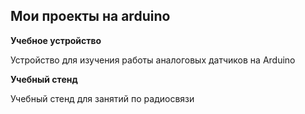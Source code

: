 <h2>Мои проекты на arduino</h2>

<b>Учебное устройство</b>

Устройство для изучения работы аналоговых датчиков на Arduino

<b>Учебный стенд</b>

Учебный стенд для занятий по радиосвязи

